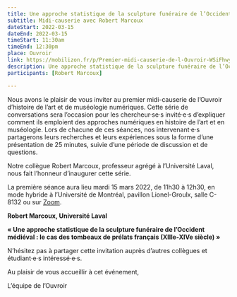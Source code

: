 ```yaml
---
title: Une approche statistique de la sculpture funéraire de l’Occident médiéval : le cas des tombeaux de prélats français (XIIIe-XIVe siècle)
subtitle: Midi-causerie avec Robert Marcoux
dateStart: 2022-03-15 
dateEnd: 2022-03-15
timeStart: 11:30am
timeEnd: 12:30pm
place: Ouvroir
link: https://mobilizon.fr/p/Premier-midi-causerie-de-l-Ouvroir-WSiFhwyBuxfcH7ZBUSx2D3
description: Une approche statistique de la sculpture funéraire de l’Occident médiéval : le cas des tombeaux de prélats français (XIIIe-XIVe siècle)
participants: [Robert Marcoux]

---
```


Nous avons le plaisir de vous inviter au premier midi-causerie de l’Ouvroir d’histoire de l’art et de muséologie numériques. Cette série de conversations sera l’occasion pour les chercheur·se·s invité·e·s d’expliquer comment ils emploient des approches numériques en histoire de l’art et en muséologie. Lors de chacune de ces séances, nos intervenant·e·s partagerons leurs recherches et leurs expériences sous la forme d’une présentation de 25 minutes, suivie d’une période de discussion et de questions.

Notre collègue Robert Marcoux, professeur agrégé à l’Université Laval, nous fait l’honneur d’inaugurer cette série.

La première séance aura lieu mardi 15 mars 2022, de 11h30 à 12h30, en mode hybride à l’Université de Montréal, pavillon Lionel-Groulx, salle C-8132 ou sur [Zoom](https://umontreal.zoom.us/j/82480661654?pwd=cUlzb09hZ3lkd2UvcmpPbTdmQkZBQT09).

**Robert Marcoux, Université Laval**

**« Une approche statistique de la sculpture funéraire de l’Occident médiéval : le cas des tombeaux de prélats français (XIIIe-XIVe siècle) »**

N’hésitez pas à partager cette invitation auprès d’autres collègues et étudiant·e·s intéressé·e·s.

Au plaisir de vous accueillir à cet événement,

L’équipe de l’Ouvroir
